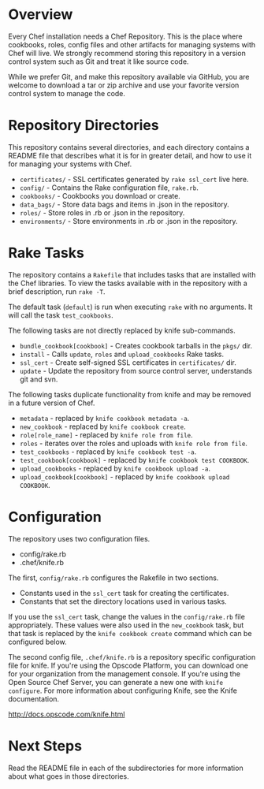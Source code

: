 Overview
========

Every Chef installation needs a Chef Repository. This is the place where cookbooks, roles, config files and other artifacts for managing systems with Chef will live. We strongly recommend storing this repository in a version control system such as Git and treat it like source code.

While we prefer Git, and make this repository available via GitHub, you are welcome to download a tar or zip archive and use your favorite version control system to manage the code.

Repository Directories
======================

This repository contains several directories, and each directory contains a README file that describes what it is for in greater detail, and how to use it for managing your systems with Chef.

* `certificates/` - SSL certificates generated by `rake ssl_cert` live here.
* `config/` - Contains the Rake configuration file, `rake.rb`.
* `cookbooks/` - Cookbooks you download or create.
* `data_bags/` - Store data bags and items in .json in the repository.
* `roles/` - Store roles in .rb or .json in the repository.
* `environments/` - Store environments in .rb or .json in the repository.

Rake Tasks
==========

The repository contains a `Rakefile` that includes tasks that are installed with the Chef libraries. To view the tasks available with in the repository with a brief description, run `rake -T`.

The default task (`default`) is run when executing `rake` with no arguments. It will call the task `test_cookbooks`.

The following tasks are not directly replaced by knife sub-commands.

* `bundle_cookbook[cookbook]` - Creates cookbook tarballs in the `pkgs/` dir.
* `install` - Calls `update`, `roles` and `upload_cookbooks` Rake tasks.
* `ssl_cert` - Create self-signed SSL certificates in `certificates/` dir.
* `update` - Update the repository from source control server, understands git and svn.

The following tasks duplicate functionality from knife and may be removed in a future version of Chef.

* `metadata` - replaced by `knife cookbook metadata -a`.
* `new_cookbook` - replaced by `knife cookbook create`.
* `role[role_name]` - replaced by `knife role from file`.
* `roles` - iterates over the roles and uploads with `knife role from file`.
* `test_cookbooks` - replaced by `knife cookbook test -a`.
* `test_cookbook[cookbook]` - replaced by `knife cookbook test COOKBOOK`.
* `upload_cookbooks` - replaced by `knife cookbook upload -a`.
* `upload_cookbook[cookbook]` - replaced by `knife cookbook upload COOKBOOK`.

Configuration
=============

The repository uses two configuration files.

* config/rake.rb
* .chef/knife.rb

The first, `config/rake.rb` configures the Rakefile in two sections.

* Constants used in the `ssl_cert` task for creating the certificates.
* Constants that set the directory locations used in various tasks.

If you use the `ssl_cert` task, change the values in the `config/rake.rb` file appropriately. These values were also used in the `new_cookbook` task, but that task is replaced by the `knife cookbook create` command which can be configured below.

The second config file, `.chef/knife.rb` is a repository specific configuration file for knife. If you're using the Opscode Platform, you can download one for your organization from the management console. If you're using the Open Source Chef Server, you can generate a new one with `knife configure`. For more information about configuring Knife, see the Knife documentation.

http://docs.opscode.com/knife.html

Next Steps
==========

Read the README file in each of the subdirectories for more information about what goes in those directories.
